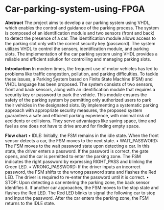 # Car-parking-system-using-FPGA

**Abstract**
    The project aims to develop a car parking system using VHDL, which enables the control and guidance of the parking process. The system is composed of an identification module and two sensors (front and back) to detect the presence of a car. The identification module allows access to the parking slot only with the correct security key (password). The system utilizes VHDL to control the sensors, identification module, and parking slots. The implementation of the car parking system using VHDL provides a reliable and efficient solution for controlling and managing parking slots. 

**Introduction**
    In modern times, the frequent use of motor vehicles has led to problems like traffic congestion, pollution, and parking difficulties. To tackle these issues, a Parking System based on Finite State Machine (FSM) and VHDL language has been proposed. The system consists of two sensors, front and back sensors, along with an identification module that requires a security key or password to park the vehicle. This module ensures the safety of the parking system by permitting only authorized users to park their vehicles in the designated slots. By implementing a systematic parking approach with appropriate security measures, the proposed system guarantees a safe and efficient parking experience, with minimal risk of accidents or collisions. They serve advantages like saving space, time and fuel as one does not have to drive around for finding empty space.

**Flow chart**
    • IDLE: Initially, the FSM remains in the idle state. When the front sensor detects a car, the FSM moves to the next state.
    • WAIT_PASSWORD: The FSM moves to the wait password state upon detecting a car. In this state, the driver enters a password. If the password is correct, the gate opens, and the car is permitted to enter the parking zone. The FSM indicates the right password by expressing RIGHT_PASS and blinking the Green LED.
    • WRONG_PASSWORD: If the driver inputs an incorrect password, the FSM shifts to the wrong password state and flashes the Red LED. The driver is required to re-enter the password until it is correct.
    • STOP: Upon detecting a car entering the parking zone, the back sensor identifies it. If another car approaches, the FSM moves to the stop state and flashes the Red LED. The Red LED blinks to signal the following car to stop and input the password. After the car enters the parking zone, the FSM returns to the IDLE state.
